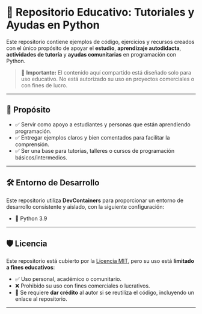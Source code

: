# 🧠 Repositorio Educativo: Tutoriales y Ayudas en Python

Este repositorio contiene ejemplos de código, ejercicios y recursos creados con el único propósito de apoyar el **estudio**, **aprendizaje autodidacta**, **actividades de tutoría** y **ayudas comunitarias** en programación con Python.

> 📌 **Importante:** El contenido aquí compartido está diseñado solo para uso educativo. No está autorizado su uso en proyectos comerciales o con fines de lucro.

---

## 🎯 Propósito

- ✅ Servir como apoyo a estudiantes y personas que están aprendiendo programación.
- ✅ Entregar ejemplos claros y bien comentados para facilitar la comprensión.
- ✅ Ser una base para tutorías, talleres o cursos de programación básicos/intermedios.

---

## 🛠️ Entorno de Desarrollo

Este repositorio utiliza **DevContainers** para proporcionar un entorno de desarrollo consistente y aislado, con la siguiente configuración:

- 🐍 Python 3.9

---

## 🛡️ Licencia

Este repositorio está cubierto por la [Licencia MIT](LICENSE), pero su uso está **limitado a fines educativos**:

- ✅ Uso personal, académico o comunitario.
- ❌ Prohibido su uso con fines comerciales o lucrativos.
- 📌 Se requiere **dar crédito** al autor si se reutiliza el código, incluyendo un enlace al repositorio.

---

